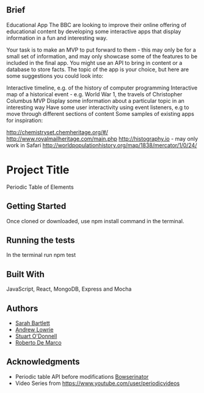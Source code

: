 ## Brief

Educational App
The BBC are looking to improve their online offering of educational content by developing some interactive apps that display information in a fun and interesting way.

Your task is to make an MVP to put forward to them - this may only be for a small set of information, and may only showcase some of the features to be included in the final app. You might use an API to bring in content or a database to store facts. The topic of the app is your choice, but here are some suggestions you could look into:

Interactive timeline, e.g. of the history of computer programming
Interactive map of a historical event - e.g. World War 1, the travels of Christopher Columbus
MVP
Display some information about a particular topic in an interesting way
Have some user interactivity using event listeners, e.g to move through different sections of content
Some samples of existing apps for inspiration:

http://chemistryset.chemheritage.org/#/
http://www.royalmailheritage.com/main.php
http://histography.io - may only work in Safari
http://worldpopulationhistory.org/map/1838/mercator/1/0/24/

# Project Title

Periodic Table of Elements

## Getting Started

Once cloned or downloaded, use npm install command in the terminal.

## Running the tests

In the terminal run npm test


## Built With

JavaScript, React, MongoDB, Express and Mocha




## Authors

*  [Sarah Bartlett](https://github.com/PrincessSarahB)
*  [Andrew Lowrie](https://github.com/AndrewLowrie)
*  [Stuart O'Donnell](https://github.com/StuartODonnell)
*  [Roberto De Marco](https://github.com/rdm100)


## Acknowledgments

* Periodic table API before modifications [Bowserinator](https://github.com/Bowserinator/Periodic-Table-JSON/blob/master/PeriodicTableJSON.json)
* Video Series from https://www.youtube.com/user/periodicvideos

